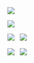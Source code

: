<!---
- 👋 Hi, I’m @tatsuki369
- 👀 I’m interested in ...
- 🌱 I’m currently learning ...
- 💞️ I’m looking to collaborate on ...
- 📫 How to reach me ...
- 😄 Pronouns: ...
- ⚡ Fun fact: ...
--->

<!---
tatsuki369/tatsuki369 is a ✨ special ✨ repository because its `README.md` (this file) appears on your GitHub profile.
You can click the Preview link to take a look at your changes.
--->

![](https://github-profile-trophy.vercel.app/?username=tatsuki369&theme=discord&column=9&no-frame=true)

![](http://github-profile-summary-cards.vercel.app/api/cards/profile-details?username=tatsuki369&theme=tokyonight)


![](http://github-profile-summary-cards.vercel.app/api/cards/repos-per-language?username=tatsuki369&theme=tokyonight) &nbsp; ![](http://github-profile-summary-cards.vercel.app/api/cards/most-commit-language?username=tatsuki369&theme=tokyonight)

![](http://github-profile-summary-cards.vercel.app/api/cards/stats?username=tatsuki369&theme=tokyonight) &nbsp; ![](http://github-profile-summary-cards.vercel.app/api/cards/productive-time?username=tatsuki369&theme=tokyonight&utcOffset=8)

